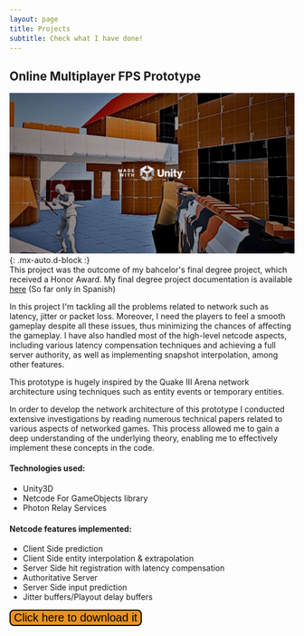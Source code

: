 ```yaml
---
layout: page
title: Projects
subtitle: Check what I have done!
---
```


## Online Multiplayer FPS Prototype
![Online Multiplayer FPS Prototype cover image](/assets/img/online-multiplayer-FPS-prototype-cover-image.JPG){: .mx-auto.d-block :}\
This project was the outcome of my bahcelor's final degree project, which received a Honor Award. My final degree project documentation is available [here](https://drive.google.com/drive/folders/16P-oHr5KmGAhIyj1V6s2CAYKn0FFZtFc?usp=drive_link "here") (So far only in Spanish)

In this project I'm tackling all the problems related to network such as latency, jitter or packet loss. Moreover, I need the players to feel a smooth gameplay despite all these issues, thus minimizing the chances of affecting the gameplay. I have also handled most of the high-level netcode aspects, including various latency compensation techniques and achieving a full server authority, as well as implementing snapshot interpolation, among other features.

This prototype is hugely inspired by the Quake III Arena network architecture using techniques such as entity events or temporary entities.

In order to develop the network architecture of this prototype I conducted extensive investigations by reading numerous technical papers related to various aspects of networked games. This process allowed me to gain a deep understanding of the underlying theory, enabling me to effectively implement these concepts in the code.

#### Technologies used:
- Unity3D
- Netcode For GameObjects library
- Photon Relay Services

#### Netcode features implemented:
- Client Side prediction
- Client Side entity interpolation & extrapolation
- Server Side hit registration with latency compensation
- Authoritative Server
- Server Side input prediction
- Jitter buffers/Playout delay buffers

<button name="button" onclick="window.location.href = 'https://danieljimenezmorales.itch.io/online-multiplayer-fps-prototype';" style="border-radius: 8px; background-color: #E79322; border: 2px solid black; font-size: 20px">Click here to download it</button>